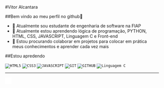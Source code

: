 #Vitor Alcantara

##Bem vindo ao meu perfil no github👋

- 🔭 Atualmente sou estudante de engenharia de software na FIAP
- 🌱 Atualmente estou aprendendo lógica de programação, PYTHON, HTML, CSS, JAVASCRIPT, Linguagem C e Front-end
- 💬 Estou procurando colaborar em projetos para colocar em prática meus conhecimentos e aprender cada vez mais

##Estou apredendo

<code><img width="40px" src="https://cdn.jsdelivr.net/gh/devicons/devicon/icons/html5/html5-original-wordmark.svg" title = "HTML5"/></code>
<code><img width="40px" src="https://cdn.jsdelivr.net/gh/devicons/devicon/icons/css3/css3-original-wordmark.svg" title = "CSS3"/></code>
<code><img width="40px" src="https://cdn.jsdelivr.net/gh/devicons/devicon/icons/javascript/javascript-original.svg" title = "JAVASCRIPT"/></code>
<code><img width="40px" src="https://cdn.jsdelivr.net/gh/devicons/devicon/icons/git/git-original.svg" title = "GIT"/></code>
<code><img width="40px" src="https://cdn.jsdelivr.net/gh/devicons/devicon/icons/github/github-original.svg" title = "GITHUB"/></code>
<code><img width="40px" src="https://cdn.jsdelivr.net/gh/devicons/devicon@latest/icons/c/c-original.svg" title = "Linguagem C"/></code>
<hr>

<a href="https://www.linkedin.com/in/vitor-alcantara-022438353" target="_blank"><img align="left" alt="LinkedIn" width="22px" src="https://github.com/Aakarsh-B/trying-repos/blob/master/linkedin.svg" />



                    
